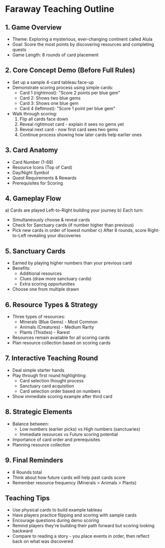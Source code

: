 # Faraway Teaching Outline

## 1. Game Overview
- Theme: Exploring a mysterious, ever-changing continent called Alula
- Goal: Score the most points by discovering resources and completing quests
- Game Length: 8 rounds of card placement

## 2. Core Concept Demo (Before Full Rules)
- Set up a sample 4-card tableau face-up
- Demonstrate scoring process using simple cards:
  * Card 1 (rightmost): "Score 2 points per blue gem"
  * Card 2: Shows two blue gems
  * Card 3: Shows one blue gem
  * Card 4 (leftmost): "Score 1 point per blue gem"
- Walk through scoring:
  1. Flip all cards face down
  2. Reveal rightmost card - explain it sees no gems yet
  3. Reveal next card - now first card sees two gems
  4. Continue process showing how later cards help earlier ones

## 3. Card Anatomy
- Card Number (1-68)
- Resource Icons (Top of Card)
- Day/Night Symbol
- Quest Requirements & Rewards
- Prerequisites for Scoring

## 4. Gameplay Flow
a) Cards are played Left-to-Right building your journey
b) Each turn:
   - Simultaneously choose & reveal cards
   - Check for Sanctuary cards (if number higher than previous)
   - Pick new cards in order of lowest number
c) After 8 rounds, score Right-to-Left revealing your discoveries

## 5. Sanctuary Cards
- Earned by playing higher numbers than your previous card
- Benefits:
  * Additional resources
  * Clues (draw more sanctuary cards)
  * Extra scoring opportunities
- Choose one from multiple drawn

## 6. Resource Types & Strategy
- Three types of resources:
  * Minerals (Blue Gems) - Most Common
  * Animals (Creatures) - Medium Rarity
  * Plants (Thistles) - Rarest
- Resources remain available for all scoring cards
- Plan resource collection based on scoring cards

## 7. Interactive Teaching Round
- Deal simple starter hands
- Play through first round highlighting:
  * Card selection thought process
  * Sanctuary card acquisition
  * Card selection order based on numbers
- Show immediate scoring example after third card

## 8. Strategic Elements
- Balance between:
  * Low numbers (earlier picks) vs High numbers (sanctuaries)
  * Immediate resources vs Future scoring potential
- Importance of card order and prerequisites
- Planning resource collection

## 9. Final Reminders
- 8 Rounds total
- Think about how future cards will help past cards score
- Remember resource frequency (Minerals > Animals > Plants)

## Teaching Tips
- Use physical cards to build example tableau
- Have players practice flipping and scoring with sample cards
- Encourage questions during demo scoring
- Remind players they're building their path forward but scoring looking backward
- Compare to reading a story - you place events in order, then reflect back on what was discovered